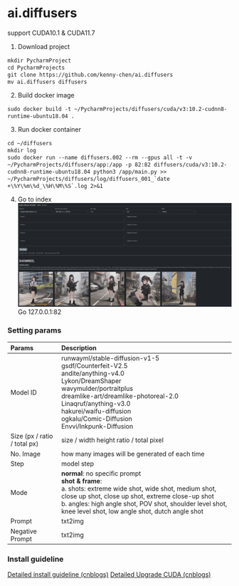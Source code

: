 # ai.diffusers

support CUDA10.1 & CUDA11.7

1. Download project
```
mkdir PycharmProject
cd PycharmProjects
git clone https://github.com/kenny-chen/ai.diffusers
mv ai.diffusers diffusers
```

2. Build docker image
```
sudo docker build -t ~/PycharmProjects/diffusers/cuda/v3:10.2-cudnn8-runtime-ubuntu18.04 .
```

3. Run docker container
```
cd ~/diffusers
mkdir log
sudo docker run --name diffusers.002 --rm --gpus all -t -v ~/PycharmProjects/diffusers/app:/app -p 82:82 diffusers/cuda/v3:10.2-cudnn8-runtime-ubuntu18.04 python3 /app/main.py >> ~/PycharmProjects/diffusers/log/diffusers_001_`date +\%Y\%m\%d_\%H\%M\%S`.log 2>&1
```

4. Go to index
![screenshot](https://raw.githubusercontent.com/kenny-chen/ai.diffusers/main/screenshot/screenshot_20230424_a.png "screenshot")
Go 127.0.0.1:82


### Setting params
|Params|Description|
| :------------ | :------------ |
|Model ID|runwayml/stable-diffusion-v1-5<br />gsdf/Counterfeit-V2.5<br />andite/anything-v4.0<br />Lykon/DreamShaper<br />wavymulder/portraitplus<br />dreamlike-art/dreamlike-photoreal-2.0<br />Linaqruf/anything-v3.0<br />hakurei/waifu-diffusion<br />ogkalu/Comic-Diffusion<br />Envvi/Inkpunk-Diffusion<br />|
|Size (px / ratio / total px)|size / width height ratio / total pixel|
|No. Image|how many images will be generated of each time|
|Step|model step|
|Mode|**normal**: no specific prompt<br /> **shot & frame**: <br /> a. shots: extreme wide shot, wide shot, medium shot, close up shot, close up shot, extreme close-up shot <br /> b. angles: high angle shot, POV shot, shoulder level shot, knee level shot, low angle shot, dutch angle shot|
|Prompt|txt2img|
|Negative Prompt|txt2img|

### Install guideline
[Detailed install guideline (cnblogs)](https://www.cnblogs.com/chenkuang/p/17048888.html "Detailed install guideline")
[Detailed Upgrade CUDA (cnblogs)](https://www.cnblogs.com/chenkuang/p/17333447.html "Detailed upgrade guideline")